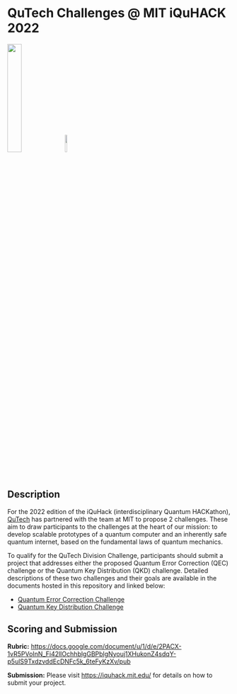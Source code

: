 # QuTech Challenges @ MIT iQuHACK 2022

<p align="left">
  <a href="https://www.quantum-inspire.com/" target="_blank"><img src="https://user-images.githubusercontent.com/10100490/151484481-7cedb7da-603e-43cc-890c-979fb66aeb60.png" width="25%" style="padding-right: 0%"/></a>
  <a href="https://iquhack.mit.edu/" target="_blank"><img src="https://user-images.githubusercontent.com/10100490/151484702-4fc8ca20-59fe-4244-9d3c-210118d5d69a.svg" width="10%" style="padding-left: 0%"/> </a>
</p>


## Description 

For the 2022 edition of the iQuHack (interdisciplinary Quantum HACKathon), [QuTech](https://qutech.nl) has partnered with the team at MIT to propose 2 challenges. These aim to draw participants to the challenges at the heart of our mission: to develop scalable prototypes of a quantum computer and an inherently safe quantum internet, based on the fundamental laws of quantum mechanics.

To qualify for the QuTech Division Challenge, participants should submit a project that addresses either the proposed Quantum Error Correction (QEC) challenge or the Quantum Key Distribution (QKD) challenge. Detailed descriptions of these two challenges and their goals are available in the documents hosted in this repository and linked below:

- [Quantum Error Correction Challenge](https://github.com/iQuHACK/2022_qutech_challenge/blob/main/QuantumErrorCorrectionChallenge.pdf)
- [Quantum Key Distribution Challenge](https://github.com/iQuHACK/2022_qutech_challenge/blob/main/QuantumKeyDistrubutionChallenge.pdf)


## Scoring and Submission

**Rubric:** https://docs.google.com/document/u/1/d/e/2PACX-1vR5PVoInN_Fi42lIOchhblgGBPblgNyouj1XHukonZ4sdqY-p5ulS9TxdzvddEcDNFc5k_6teFyKzXv/pub

**Submission:** Please visit https://iquhack.mit.edu/ for details on how to submit your project.
